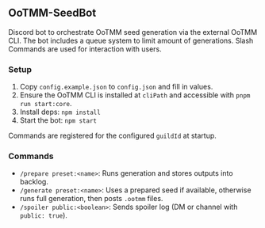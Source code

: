 ## OoTMM-SeedBot

Discord bot to orchestrate OoTMM seed generation via the external OoTMM CLI.
The bot includes a queue system to limit amount of generations.
Slash Commands are used for interaction with users.

### Setup

1) Copy `config.example.json` to `config.json` and fill in values.
2) Ensure the OoTMM CLI is installed at `cliPath` and accessible with `pnpm run start:core`.
3) Install deps: `npm install`
4) Start the bot: `npm start`

Commands are registered for the configured `guildId` at startup.

### Commands

- `/prepare preset:<name>`: Runs generation and stores outputs into backlog.
- `/generate preset:<name>`: Uses a prepared seed if available, otherwise runs full generation, then posts `.ootmm` files.
- `/spoiler public:<boolean>`: Sends spoiler log (DM or channel with `public: true`).
